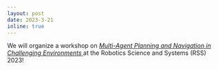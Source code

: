 ```yaml
---
layout: post
date: 2023-3-21
inline: true
---
```


We will organize a workshop on _<a href="https://amrl.cs.utexas.edu/multi-agent-planning-workshop.html"> Multi-Agent Planning and Navigation in Challenging Environments
</a>_ at the Robotics Science and Systems (RSS) 2023!




